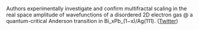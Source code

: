 
Authors experimentally investigate and confirm multifractal scaling in the real space amplitude of wavefunctions of a disordered 2D electron gas @ a quantum-critical Anderson transition in Bi_xPb_(1−x)/Ag(111). ([Twitter](https://twitter.com/JoshuahHeath/status/1317098771155648518))
